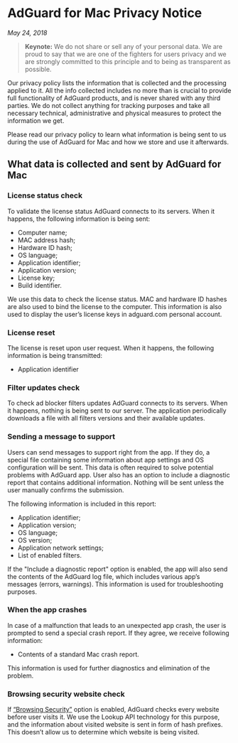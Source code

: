 # AdGuard for Mac Privacy Notice
*May 24, 2018*
> **Keynote:** We do not share or sell any of your personal data. We are proud to say that we are one of the fighters for users privacy and we are strongly committed to this principle and to being as transparent as possible.

Our privacy policy lists the information that is collected and the processing applied to it. All the info collected includes no more than is crucial to provide full functionality of AdGuard products, and is never shared with any third parties. We do not collect anything for tracking purposes and take all necessary technical, administrative and physical measures to protect the information we get.

Please read our privacy policy to learn what information is being sent to us during the use of AdGuard for Mac and how we store and use it afterwards.

## What data is collected and sent by AdGuard for Mac

### License status check

To validate the license status AdGuard connects to its servers. When it happens, the following information is being sent:

* Computer name;
* MAC address hash;
* Hardware ID hash;
* OS language;
* Application identifier;
* Application version;
* License key;
* Build identifier. 

We use this data to check the license status. MAC and hardware ID hashes are also used to bind the license to the computer. This information is also used to display the user’s license keys in adguard.com personal account.

### License reset

The license is reset upon user request. When it happens, the following information is being transmitted:

* Application identifier

### Filter updates check

To check ad blocker filters updates AdGuard connects to its servers. When it happens, nothing is being sent to our server. The application periodically downloads a file with all filters versions and their available updates.

### Sending a message to support

Users can send messages to support right from the app. If they do, a special file containing some information about app settings and OS configuration will be sent. This data is often required to solve potential problems with AdGuard app. User also has an option to include a diagnostic report that contains additional information. Nothing will be sent unless the user manually confirms the submission. 

The following information is included in this report:

* Application identifier;
* Application version;
* OS language;
* OS version;
* Application network settings;
* List of enabled filters.

If the "Include a diagnostic report" option is enabled, the app will also send the contents of the AdGuard log file, which includes various app’s messages (errors, warnings). This information is used for troubleshooting purposes.

### When the app crashes

In case of a malfunction that leads to an unexpected app crash, the user is prompted to send a special crash report. If they agree, we receive following information:

* Contents of a standard Mac crash report.

This information is used for further diagnostics and elimination of the problem.

### Browsing security website check

If [“Browsing Security”](https://kb.adguard.com/en/general/how-malware-protection-works) option is enabled, AdGuard checks every website before user visits it. We use the Lookup API technology for this purpose, and the information about visited website is sent in form of hash prefixes. This doesn’t allow us to determine which website is being visited.
